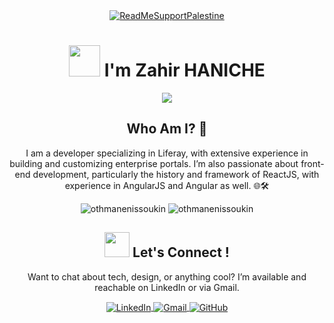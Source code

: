<div  align="center" >

<div align="center">
  <a href="https://getmoredonationsusa.com/campaign/gaza/FUNHJGXZCKQ/?utm_source=google&utm_medium=cpc&utm_campaign=21480680770&utm_content=705971831193&cid=Cj0KCQjwtZK1BhDuARIsAAy2Vztmpmn3Z3-uNmuuLXeqcfxwRTGpKA9UX1hMxJNSFcMDH-RCK5oQYZYaAmXQEALw_wcB">
    <img src="https://raw.githubusercontent.com/Safouene1/support-palestine-banner/master/banner-support.svg" alt="ReadMeSupportPalestine">
  </a>
</div>
</div>
<!-- heading -->

<div align="center">
 
# <img src="https://media.giphy.com/media/VgCDAzcKvsR6OM0uWg/giphy.gif" width="50" /> I'm Zahir HANICHE 
</div>
<div align="center"><img src="https://readme-typing-svg.herokuapp.com/?color=00FF00&size=30&center=true&vCenter=true&width=500&height=30&lines=I'm+a...;Frontend+Developer;IT+Consultant;Liferay+Developer"/>
</div>

<!-- About Me -->
<div align="center">
  <h2> <a target="blank">  Who Am I? 🚀 </a> </h2>
</div>

<div align="center">
  <p>I am a developer specializing in Liferay, with extensive experience in building and customizing enterprise portals. I’m also passionate about front-end development, particularly the history and framework of ReactJS, with experience in AngularJS and Angular as well. 🌐🛠️</p>
 <p align="center"> <img src="https://raw.githubusercontent.com/Safouene1/support-palestine-banner/master/StandWithPalestine.svg" alt="othmanenissoukin" />  
 <img src="https://komarev.com/ghpvc/?username=ZahirHaniche-dev&label=Profile%20views&color=27cbec&style=flat" alt="othmanenissoukin" /><p>
</div>

<!-- Contact me -->

 <div align="center">
  <h2> 
    <a target="blank"> 
      <img src="https://media1.giphy.com/media/IqgySmxEgP0rs40ZMB/giphy.gif?cid=ecf05e47e7dvfufx9t47q5pf2065hf6mr8dmr8y2yrq8o3su&rid=giphy.gif&ct=s" height="40" width="40" />
      Let's Connect !  
    </a>
  </h2>
  <p>Want to chat about tech, design, or anything cool? I’m available and reachable on LinkedIn or via Gmail.</p>
 <p align="center" style="border: none;">
  <a href="https://www.linkedin.com/in/zahirhaniche/" target="blank">
    <img align="center" src="https://img.shields.io/badge/LinkedIn-0A66C2.svg?style=for-the-badge&logo=LinkedIn&logoColor=white" alt="LinkedIn" />
  </a>
  <a href="mailto:haniche.zahir@gmail.com" target="blank">
    <img align="center" src="https://img.shields.io/badge/Gmail-D14836.svg?style=for-the-badge&logo=Gmail&logoColor=white" alt="Gmail" />
  </a>
  <a href="https://github.com/ZahirHaniche-dev" target="blank">
    <img align="center" src="https://img.shields.io/badge/GitHub-181717.svg?style=for-the-badge&logo=GitHub&logoColor=white" alt="GitHub" />
  </a>
</p>

</div>


</div>
